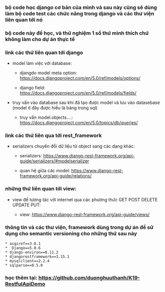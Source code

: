 ### bộ code học django cơ bản của mình và sau này cũng sẽ dùng làm bộ code test các chức năng trong django và các thư viện liên quan tới nó

### bộ code này để học, và thử nghiệm 1 số thứ mình thích chứ không làm cho dự án thực tế

### link các thứ liên quan tới django

- model làm việc với database:

  - djangdo model meta option: https://docs.djangoproject.com/en/5.0/ref/models/options/

  - django field: https://docs.djangoproject.com/en/5.0/ref/models/fields/

- truy vấn vào database sau khi đã tạo được model và lưu vào datasebase (model ở đây được hiểu là bảng trong sql)
  - truy vấn model.objects....: https://docs.djangoproject.com/en/5.0/topics/db/queries/

### link các thứ liên qua tới rest_framework

- serializers chuyển đổi dữ liệu từ object sang các dạng khác:

  - serializers: https://www.django-rest-framework.org/api-guide/serializers/#modelserializer

  - quan hệ giữa các model: https://www.django-rest-framework.org/api-guide/relations/

### những thứ liên quan tới view:

- view để tương tác với internet qua các phương thức GET POST DELETE UPDATE PUT:

  - view: https://www.django-rest-framework.org/api-guide/views/

### thông tin và các thư viện, framework dùng trong dự án để sử dụng cho semantic versioning cho những thứ sau này

```
* asgiref==3.8.1
*  Django==5.0.6
* django-environ==0.11.2
* djangorestframework==3.15.1
* mysqlclient==2.2.4
* sqlparse==0.5.0
```

### học thêm tại: https://github.com/duonghuuthanh/K19-RestfulApiDemo
